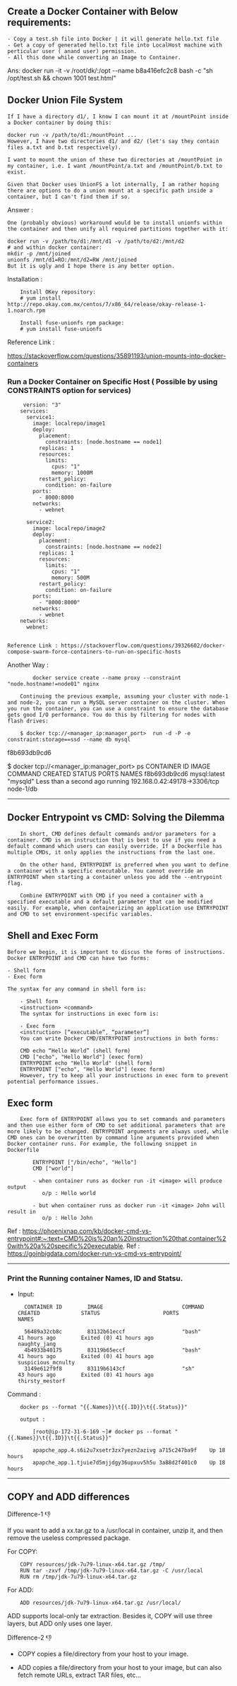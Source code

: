 
## Create a Docker Container with Below requirements:
    - Copy a test.sh file into Docker | it will generate hello.txt file
    - Get a copy of generated hello.txt file into LocalHost machine with perticular user ( anand user) permission.
    - All this done while converting an Image to Container.
    
  Ans: 
    docker run -it -v /root/dk/:/opt --name <container Name> b8a416efc2c8 bash -c "sh /opt/test.sh && chown 1001 test.html"


## Docker Union File System

    If I have a directory d1/, I know I can mount it at /mountPoint inside a Docker container by doing this:

    docker run -v /path/to/d1:/mountPoint ...
    However, I have two directories d1/ and d2/ (let's say they contain files a.txt and b.txt respectively).

    I want to mount the union of these two directories at /mountPoint in my container, i.e. I want /mountPoint/a.txt and /mountPoint/b.txt to exist.

    Given that Docker uses UnionFS a lot internally, I am rather hoping there are options to do a union mount at a specific path inside a container, but I can't find them if so.
    
Answer :

    One (probably obvious) workaround would be to install unionfs within the container and then unify all required partitions together with it:

    docker run -v /path/to/d1:/mnt/d1 -v /path/to/d2:/mnt/d2
    # and within docker container:
    mkdir -p /mnt/joined
    unionfs /mnt/d1=RO:/mnt/d2=RW /mnt/joined
    But it is ugly and I hope there is any better option.
    
Installation :

        Install OKey repository:
        # yum install http://repo.okay.com.mx/centos/7/x86_64/release/okay-release-1-1.noarch.rpm
        
        Install fuse-unionfs rpm package:
        # yum install fuse-unionfs
    
    
Reference Link :

https://stackoverflow.com/questions/35891193/union-mounts-into-docker-containers


### Run a Docker Container on Specific Host ( Possible by using CONSTRAINTS option for services)

         version: "3"
        services:
          service1:
            image: localrepo/image1
            deploy:
              placement:
                constraints: [node.hostname == node1]
              replicas: 1
              resources:
                limits:
                  cpus: "1"
                  memory: 1000M
              restart_policy:
                condition: on-failure
            ports:
              - 8000:8000
            networks:
              - webnet

          service2:
            image: localrepo/image2
            deploy:
              placement:
                constraints: [node.hostname == node2]
              replicas: 1
              resources:
                limits:
                  cpus: "1"
                  memory: 500M
              restart_policy:
                condition: on-failure
            ports:
              - "8000:8000"
            networks:
              - webnet
        networks:
          webnet:


    Reference Link : https://stackoverflow.com/questions/39326602/docker-compose-swarm-force-containers-to-run-on-specific-hosts


Another Way :

            docker service create --name proxy --constraint "node.hostname!=node01" nginx

        Continuing the previous example, assuming your cluster with node-1 and node-2, you can run a MySQL server container on the cluster. When you run the container, you can use a constraint to ensure the database gets good I/O performance. You do this by filtering for nodes with flash drives:
        
        $ docker tcp://<manager_ip:manager_port>  run -d -P -e constraint:storage==ssd --name db mysql
f8b693db9cd6

$ docker tcp://<manager_ip:manager_port>  ps
CONTAINER ID        IMAGE               COMMAND             CREATED                  STATUS              PORTS                           NAMES
f8b693db9cd6        mysql:latest        "mysqld"            Less than a second ago   running             192.168.0.42:49178->3306/tcp    node-1/db


------------

## Docker Entrypoint vs CMD: Solving the Dilemma 

        In short, CMD defines default commands and/or parameters for a container. CMD is an instruction that is best to use if you need a default command which users can easily override. If a Dockerfile has multiple CMDs, it only applies the instructions from the last one.

        On the other hand, ENTRYPOINT is preferred when you want to define a container with a specific executable. You cannot override an ENTRYPOINT when starting a container unless you add the --entrypoint flag.

        Combine ENTRYPOINT with CMD if you need a container with a specified executable and a default parameter that can be modified easily. For example, when containerizing an application use ENTRYPOINT and CMD to set environment-specific variables.

## Shell and Exec Form

    Before we begin, it is important to discus the forms of instructions. Docker ENTRYPOINT and CMD can have two forms:

    - Shell form
    - Exec form

    The syntax for any command in shell form is:

        - Shell form
        <instruction> <command>
        The syntax for instructions in exec form is:

        - Exec form
        <instruction> [“executable”, “parameter”]
        You can write Docker CMD/ENTRYPOINT instructions in both forms:

        CMD echo “Hello World” (shell form)
        CMD ["echo", "Hello World"] (exec form)
        ENTRYPOINT echo "Hello World" (shell form)
        ENTRYPOINT ["echo", "Hello World"] (exec form)
        However, try to keep all your instructions in exec form to prevent potential performance issues.
        

## Exec form
        Exec form of ENTRYPOINT allows you to set commands and parameters and then use either form of CMD to set additional parameters that are more likely to be changed. ENTRYPOINT arguments are always used, while CMD ones can be overwritten by command line arguments provided when Docker container runs. For example, the following snippet in Dockerfile

            ENTRYPOINT ["/bin/echo", "Hello"]
            CMD ["world"]

            - when container runs as docker run -it <image> will produce output
               o/p : Hello world

            - but when container runs as docker run -it <image> John will result in
               o/p : Hello John

Ref : https://phoenixnap.com/kb/docker-cmd-vs-entrypoint#:~:text=CMD%20is%20an%20instruction%20that,container%20with%20a%20specific%20executable.
Ref : https://goinbigdata.com/docker-run-vs-cmd-vs-entrypoint/

---------------
### Print the Running container Names, ID and Statsu.

- Input: 
 
        CONTAINER ID        IMAGE                         COMMAND                  CREATED             STATUS                    PORTS                    NAMES

        56489a32cb8c        83132b61eccf                  "bash"                   41 hours ago        Exited (0) 41 hours ago                            naughty_jang
        4b4933b40175        83119b65eccf                  "bash"                   41 hours ago        Exited (0) 41 hours ago                            suspicious_mcnulty
        3149e612f9f8        83119b6143cf                  "sh"                     43 hours ago        Exited (0) 41 hours ago                            thirsty_mestorf
        
 Command : 
 
        docker ps --format "{{.Names}}\t{{.ID}}\t{{.Status}}"
        
        output : 
        
            [root@ip-172-31-6-169 ~]# docker ps --format "{{.Names}}\t{{.ID}}\t{{.Status}}"

            apapche_app.4.s6i2u7xsetr3zx7yezn2azivg a715c247ba9f    Up 18 hours
            apapche_app.1.tjuie7d5mjjdgy36upxuv5h5u 3a88d2f401c0    Up 18 hours
            
---------------------------------------------------------------
                        
## COPY and ADD differences
            
Difference-1 👎           

If you want to add a xx.tar.gz to a /usr/local in container, unzip it, and then remove the useless compressed package.

For COPY:

        COPY resources/jdk-7u79-linux-x64.tar.gz /tmp/
        RUN tar -zxvf /tmp/jdk-7u79-linux-x64.tar.gz -C /usr/local
        RUN rm /tmp/jdk-7u79-linux-x64.tar.gz

For ADD:

        ADD resources/jdk-7u79-linux-x64.tar.gz /usr/local/

ADD supports local-only tar extraction. Besides it, COPY will use three layers, but ADD only uses one layer.

            
            
Difference-2 👎

- COPY copies a file/directory from your host to your image.

- ADD copies a file/directory from your host to your image, but can also fetch remote URLs, extract TAR files, etc... 
